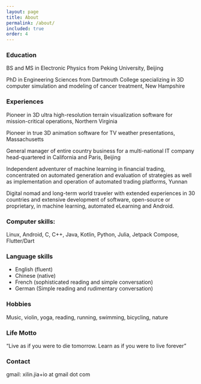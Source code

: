 ```yaml
---
layout: page
title: About
permalink: /about/
included: true
order: 4
---
```


### Education
BS and MS in Electronic Physics from Peking University, Beijing

PhD in Engineering Sciences from Dartmouth College specializing in 3D computer simulation and modeling of cancer treatment, New Hampshire

### Experiences
Pioneer in 3D ultra high-resolution terrain visualization software for mission-critical operations, Northern Virginia

Pioneer in true 3D animation software for TV weather presentations, Massachusetts

General manager of entire country business for a multi-national IT company head-quartered in California and Paris, Beijing

Independent adventurer of machine learning in financial trading, concentrated on automated generation and evaluation of strategies as well as implementation and operation of automated trading platforms, Yunnan

Digital nomad and long-term world traveler with extended experiences in 30 countries and extensive development of software, open-source or proprietary, in machine learning, automated eLearning and Android.

### Computer skills: 
Linux, Android, C, C++, Java, Kotlin, Python, Julia, Jetpack Compose, Flutter/Dart

### Language skills
* English (fluent)
* Chinese (native)  
* French (sophisticated reading and simple conversation)
* German (Simple reading and rudimentary conversation)

### Hobbies
Music, violin, yoga, reading, running, swimming, bicycling, nature

### Life Motto
“Live as if you were to die tomorrow.  Learn as if you were to live forever”

### Contact
gmail: xilin.jia+io at gmail dot com